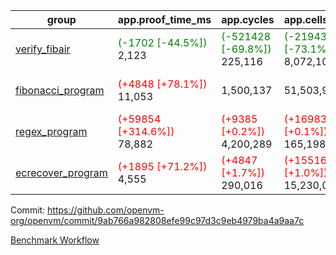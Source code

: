 | group | app.proof_time_ms | app.cycles | app.cells_used | leaf.proof_time_ms | leaf.cycles | leaf.cells_used |
| -- | -- | -- | -- | -- | -- | -- |
| [verify_fibair](https://github.com/openvm-org/openvm/blob/benchmark-results/benchmarks-dispatch/refs/heads/feat/optimize-for-loop/verify_fibair-9ab766a982808efe99c97d3c9eb4979ba4a9aa7c.md) |<span style='color: green'>(-1702 [-44.5%])</span> 2,123 | <span style='color: green'>(-521428 [-69.8%])</span> 225,116 | <span style='color: green'>(-21943601 [-73.1%])</span> 8,072,103 |- | - | - |
| [fibonacci_program](https://github.com/openvm-org/openvm/blob/benchmark-results/benchmarks-dispatch/refs/heads/feat/optimize-for-loop/fibonacci-9ab766a982808efe99c97d3c9eb4979ba4a9aa7c.md) |<span style='color: red'>(+4848 [+78.1%])</span> 11,053 |  1,500,137 |  51,503,940 |<span style='color: red'>(+11936 [+74.5%])</span> 27,948 | <span style='color: red'>(+755365 [+23.8%])</span> 3,926,135 | <span style='color: red'>(+7834369 [+6.1%])</span> 136,684,966 |
| [regex_program](https://github.com/openvm-org/openvm/blob/benchmark-results/benchmarks-dispatch/refs/heads/feat/optimize-for-loop/regex-9ab766a982808efe99c97d3c9eb4979ba4a9aa7c.md) |<span style='color: red'>(+59854 [+314.6%])</span> 78,882 | <span style='color: red'>(+9385 [+0.2%])</span> 4,200,289 | <span style='color: red'>(+169837 [+0.1%])</span> 165,198,010 |<span style='color: red'>(+27030 [+84.7%])</span> 58,932 | <span style='color: red'>(+1570424 [+24.1%])</span> 8,092,104 | <span style='color: red'>(+12599467 [+4.3%])</span> 303,885,826 |
| [ecrecover_program](https://github.com/openvm-org/openvm/blob/benchmark-results/benchmarks-dispatch/refs/heads/feat/optimize-for-loop/ecrecover-9ab766a982808efe99c97d3c9eb4979ba4a9aa7c.md) |<span style='color: red'>(+1895 [+71.2%])</span> 4,555 | <span style='color: red'>(+4847 [+1.7%])</span> 290,016 | <span style='color: red'>(+155162 [+1.0%])</span> 15,230,037 |<span style='color: red'>(+54292 [+127.4%])</span> 96,910 | <span style='color: red'>(+2567764 [+26.6%])</span> 12,219,562 | <span style='color: red'>(+23610568 [+5.4%])</span> 463,603,259 |


Commit: https://github.com/openvm-org/openvm/commit/9ab766a982808efe99c97d3c9eb4979ba4a9aa7c

[Benchmark Workflow](https://github.com/openvm-org/openvm/actions/runs/12666601860)
